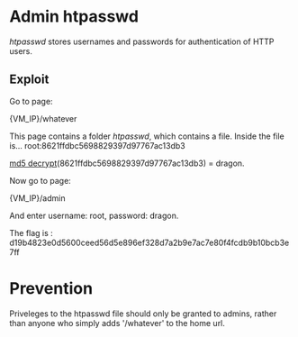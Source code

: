 # Admin htpasswd

*htpasswd* stores usernames and passwords for authentication of HTTP users.


## Exploit

Go to page:

{VM_IP}/whatever

This page contains a folder *htpasswd*, which contains a file. 
Inside the file is...
root:8621ffdbc5698829397d97767ac13db3

[md5 decrypt](https://md5decrypt.net)(8621ffdbc5698829397d97767ac13db3) = dragon.

Now go to page:

{VM_IP}/admin

And enter username: root, password: dragon.

The flag is : d19b4823e0d5600ceed56d5e896ef328d7a2b9e7ac7e80f4fcdb9b10bcb3e7ff 


# Prevention

Priveleges to the htpasswd file should only be granted to admins, rather than anyone who simply adds '/whatever' to the home url.
